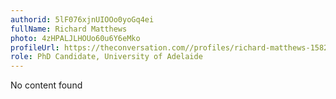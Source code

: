 ```yaml
---
authorid: 5lF076xjnUIOOo0yoGq4ei
fullName: Richard Matthews
photo: 4zHPALJLHOUo60u6Y6eMko
profileUrl: https://theconversation.com//profiles/richard-matthews-158213
role: PhD Candidate, University of Adelaide
---
```

No content found
